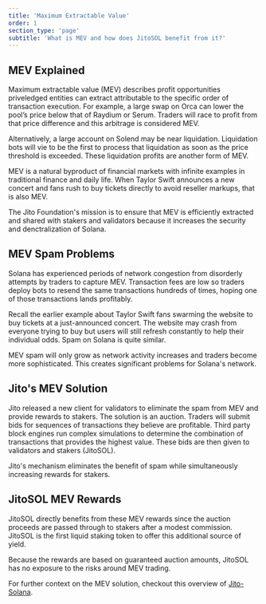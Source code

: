 ```yaml
---
title: 'Maximum Extractable Value'
order: 1
section_type: 'page'
subtitle: 'What is MEV and how does JitoSOL benefit from it?'
---
```


## MEV Explained

Maximum extractable value (MEV) describes profit opportunities priveledged entities can extract attributable to the specific order of transaction execution. For example, a large swap on Orca can lower the pool’s price below that of Raydium or Serum. Traders will race to profit from that price difference and this arbitrage is considered MEV.

Alternatively, a large account on Solend may be near liquidation. Liquidation bots will vie to be the first to process that liquidation as soon as the price threshold is exceeded. These liquidation profits are another form of MEV.

MEV is a natural byproduct of financial markets with infinite examples in traditional finance and daily life. When Taylor Swift announces a new concert and fans rush to buy tickets directly to avoid reseller markups, that is also MEV.

The Jito Foundation's mission is to ensure that MEV is efficiently extracted and shared with stakers and validators because it increases the security and denctralization of Solana. 

## MEV Spam Problems

Solana has experienced periods of network congestion from disorderly attempts by traders to capture MEV. Transaction fees are low so traders deploy bots to resend the same transactions hundreds of times, hoping one of those transactions lands profitably.

Recall the earlier example about Taylor Swift fans swarming the website to buy tickets at a just-announced concert. The website may crash from everyone trying to buy but users will still refresh constantly to help their individual odds. Spam on Solana is quite similar.

MEV spam will only grow as network activity increases and traders become more sophisticated. This creates significant problems for Solana's network.

## Jito's MEV Solution

Jito released a new client for validators to eliminate the spam from MEV and provide rewards to stakers. The solution is an auction. Traders will submit bids for sequences of transactions they believe are profitable. Third party block engines run complex simulations to determine the combination of transactions that provides the highest value. These bids are then given to validators and stakers (JitoSOL).

Jito's mechanism eliminates the benefit of spam while simultaneously increasing rewards for stakers.

## JitoSOL MEV Rewards

JitoSOL directly benefits from these MEV rewards since the auction proceeds are passed through to stakers after a modest commission. JitoSOL is the first liquid staking token to offer this additional source of yield.

Because the rewards are based on guaranteed auction amounts, JitoSOL has no exposure to the risks around MEV trading. 

For further context on the MEV solution, checkout this overview of [Jito-Solana](https://medium.com/p/e1028c53fae1).

